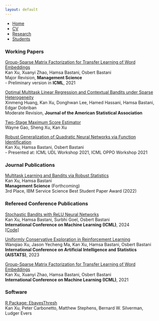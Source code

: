 ```yaml
---
layout: default
---
```


<ul class='menu'>
<li><a href="./">Home</a></li>
<li><a href="./CV.pdf">CV</a></li>
<li><a href="./research.html">Research</a></li>
<li><a href="./student.html">Students</a></li>
</ul>

<h3>Working Papers</h3>

<p><a href="./research/grouptl.pdf">Group-Sparse Matrix Factorization for Transfer Learning of Word Embeddings</a><br>
Kan Xu, Xuanyi Zhao, Hamsa Bastani, Osbert Bastani<br>
Major Revision, <b>Management Science</b><br>
- Preliminary version in <b>ICML</b>, 2021</p>

<p><a href="./research/molar.pdf">Optimal Multitask Linear Regression and
Contextual Bandits under Sparse Heterogeneity</a><br>
Xinmeng Huang, Kan Xu, Donghwan Lee, Hamed Hassani, Hamsa Bastani, Edgar Dobriban<br>
Moderate Revision, <b>Journal of the American Statistical Association</b></p>

<p><a href="https://arxiv.org/abs/2009.02854v4">Two-Stage Maximum Score Estimator</a><br>
Wayne Gao, Sheng Xu, Kan Xu</p>

<p><a href="https://arxiv.org/abs/2109.10935">Robust Generalization of Quadratic Neural Networks via Function Identification</a><br>
Kan Xu, Hamsa Bastani, Osbert Bastani<br>
- Presented at: ICML UDL Workshop 2021, ICML OPPO Workshop 2021</p>

<h3>Journal Publications</h3>

<p><a href="./research/rmbandit.pdf">Multitask Learning and Bandits via Robust Statistics</a><br>
Kan Xu, Hamsa Bastani<br>
<b>Management Science</b> (Forthcoming)<br>
<span class='award'>3rd Place, IBM Service Science Best Student Paper Award (2022)</span></p>

<h3>Refereed Conference Publications</h3>

<p><a href="https://proceedings.mlr.press/v235/xu24c.html">Stochastic Bandits with ReLU Neural Networks</a><br>
Kan Xu, Hamsa Bastani, Surbhi Goel, Osbert Bastani<br>
<b>International Conference on Machine Learning (ICML)</b>, 2024<br>
<a href="https://github.com/kanxu526/ReLUBandit">[Code]</a></p> 

<p><a href="https://proceedings.mlr.press/v206/xu23j.html">Uniformly Conservative Exploration in Reinforcement Learning</a><br>
Wanqiao Xu, Jason Yecheng Ma, Kan Xu, Hamsa Bastani, Osbert Bastani<br>
<b>International Conference on Artificial Intelligence and Statistics (AISTATS)</b>, 2023</p>

<p><a href="http://proceedings.mlr.press/v139/xu21l.html">Group-Sparse Matrix Factorization for Transfer Learning of Word Embeddings</a><br>
Kan Xu, Xuanyi Zhao, Hamsa Bastani, Osbert Bastani<br>
<b>International Conference on Machine Learning (ICML)</b>, 2021</p>

<h3>Software</h3>

<p><a href="https://github.com/stephenslab/EbayesThresh">R Package: EbayesThresh</a><br>
Kan Xu, Peter Carbonetto, Matthew Stephens, Bernard W. Silverman, Ludger Evers</p>


